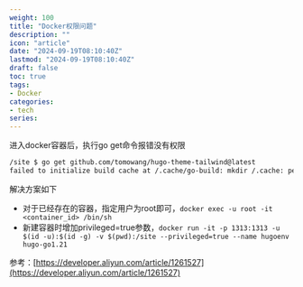 ```yaml
---
weight: 100
title: "Docker权限问题"
description: ""
icon: "article"
date: "2024-09-19T08:10:40Z"
lastmod: "2024-09-19T08:10:40Z"
draft: false
toc: true
tags:
- Docker
categories:
- tech
series:
---
```


进入docker容器后，执行go get命令报错没有权限

```bash
/site $ go get github.com/tomowang/hugo-theme-tailwind@latest
failed to initialize build cache at /.cache/go-build: mkdir /.cache: permission denied
```

解决方案如下
- 对于已经存在的容器，指定用户为root即可，`docker exec -u root -it <container_id> /bin/sh`
- 新建容器时增加privileged=true参数，`docker run -it -p 1313:1313 -u $(id -u):$(id -g) -v $(pwd):/site --privileged=true --name hugoenv hugo-go1.21`

参考：[https://developer.aliyun.com/article/1261527](https://developer.aliyun.com/article/1261527)